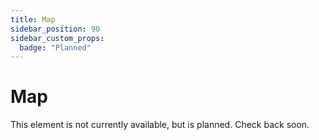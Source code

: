 ```yaml
---
title: Map
sidebar_position: 90
sidebar_custom_props:
  badge: "Planned"
---
```


# Map

This element is not currently available, but is planned. Check back soon.
